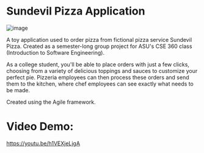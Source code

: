 # Sundevil Pizza Application

![image](https://user-images.githubusercontent.com/84484634/210676957-17b79034-18e3-4416-a279-c6ac839a800d.png)


A toy application used to order pizza from fictional pizza service Sundevil Pizza. Created as a semester-long group project for ASU's CSE 360 class (Introduction to Software Engineering). 

As a college student, you'll be able to place orders with just a few clicks, choosing from a variety of delicious toppings and sauces to customize your perfect pie. Pizzeria employees can then process these orders and send them to the kitchen, where chef employees can see exactly what needs to be made.

Created using the Agile framework.

# Video Demo:

https://youtu.be/h1VEXjeLjgA

